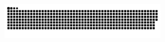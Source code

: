 <picture>
  <source media="(prefers-color-scheme: dark)" srcset="https://raw.githubusercontent.com/GrappePie/GrappePie/output/github-contribution-grid-snake-dark.svg">
  <source media="(prefers-color-scheme: light)" srcset="https://raw.githubusercontent.com/GrappePie/GrappePie/output/github-contribution-grid-snake.svg">
  <img alt="github contribution grid snake animation" src="https://raw.githubusercontent.com/GrappePie/GrappePie/output/github-contribution-grid-snake.svg">
</picture>
